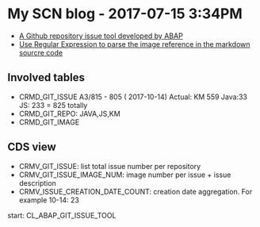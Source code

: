 # My SCN blog - 2017-07-15 3:34PM

* [A Github repository issue tool developed by ABAP](https://blogs.sap.com/2017/07/14/a-github-repository-issue-tool-developed-by-abap/)
* [Use Regular Expression to parse the image reference in the markdown sourcre code](https://blogs.sap.com/2017/07/15/use-regular-expression-to-parse-the-image-reference-in-the-markdown-sourcre-code/)

## Involved tables

* CRMD_GIT_ISSUE A3/815 - 805 ( 2017-10-14)
Actual: KM 559 Java:33 JS: 233 = 825 totally
* CRMD_GIT_REPO: JAVA,JS,KM
* CRMD_GIT_IMAGE

## CDS view

* CRMV_GIT_ISSUE: list total issue number per repository
* CRMV_GIT_ISSUE_IMAGE_NUM: image number per issue + issue description
* CRMV_ISSUE_CREATION_DATE_COUNT: creation date aggregation. For example 10-14: 23

start: CL_ABAP_GIT_ISSUE_TOOL